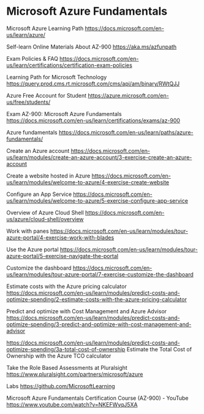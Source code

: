 # Microsoft Azure Fundamentals

Microsoft Azure Learning Path
https://docs.microsoft.com/en-us/learn/azure/

Self-learn Online Materials About AZ-900
https://aka.ms/azfunpath

Exam Policies & FAQ
https://docs.microsoft.com/en-us/learn/certifications/certification-exam-policies

Learning Path for Microsoft Technology
https://query.prod.cms.rt.microsoft.com/cms/api/am/binary/RWtQJJ

Azure Free Account for Student
https://azure.microsoft.com/en-us/free/students/

Exam AZ-900: Microsoft Azure Fundamentals
https://docs.microsoft.com/en-us/learn/certifications/exams/az-900

Azure fundamentals
https://docs.microsoft.com/en-us/learn/paths/azure-fundamentals/

Create an Azure account
https://docs.microsoft.com/en-us/learn/modules/create-an-azure-account/3-exercise-create-an-azure-account

Create a website hosted in Azure
https://docs.microsoft.com/en-us/learn/modules/welcome-to-azure/4-exercise-create-website

Configure an App Service
https://docs.microsoft.com/en-us/learn/modules/welcome-to-azure/5-exercise-configure-app-service

Overview of Azure Cloud Shell
https://docs.microsoft.com/en-us/azure/cloud-shell/overview

Work with panes
https://docs.microsoft.com/en-us/learn/modules/tour-azure-portal/4-exercise-work-with-blades

Use the Azure portal
https://docs.microsoft.com/en-us/learn/modules/tour-azure-portal/5-exercise-navigate-the-portal

Customize the dashboard
https://docs.microsoft.com/en-us/learn/modules/tour-azure-portal/7-exercise-customize-the-dashboard

Estimate costs with the Azure pricing calculator
https://docs.microsoft.com/en-us/learn/modules/predict-costs-and-optimize-spending/2-estimate-costs-with-the-azure-pricing-calculator

Predict and optimize with Cost Management and Azure Advisor
https://docs.microsoft.com/en-us/learn/modules/predict-costs-and-optimize-spending/3-predict-and-optimize-with-cost-management-and-advisor

https://docs.microsoft.com/en-us/learn/modules/predict-costs-and-optimize-spending/3a-total-cost-of-ownership
Estimate the Total Cost of Ownership with the Azure TCO calculator

Take the Role Based Assessments at Pluralsight
https://www.pluralsight.com/partners/microsoft/azure

Labs
https://github.com/MicrosoftLearning

Microsoft Azure Fundamentals Certification Course (AZ-900) - YouTube 
https://www.youtube.com/watch?v=NKEFWyqJ5XA








